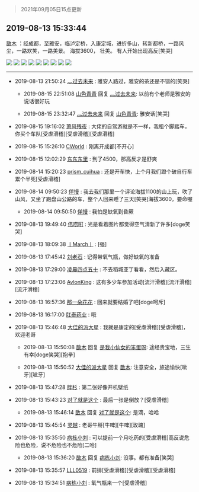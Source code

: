 > 2021年09月05日15点更新
<link rel="stylesheet" href="https://cdn.jsdelivr.net/gh/taotie6/sampleJSON@main/css/photo_show.css">


 ## 2019-08-13 15:33:44 

 [㪚木](https://www.coolapk.com/feed/13269200?shareKey=ZWQzNTQzOGZmNjBiNjEzMTc0ZGE~) ：经成都，至雅安，临泸定桥，入康定城，进折多山，转新都桥，一路风尘，一路欢笑，一路美景。
海拔3600，
壮美。
有人开始出现高反[笑哭] 

<div class="album">
<img class="img-item" src="http://image.coolapk.com/feed/2019/0813/15/1081091_ffd2a70d_1614_505@1920x1080.jpeg" />
<img class="img-item" src="http://image.coolapk.com/feed/2019/0813/15/1081091_d28610c0_1614_5052@1920x1080.jpeg" />
<img class="img-item" src="http://image.coolapk.com/feed/2019/0813/15/1081091_130051b5_1614_5054@1920x1080.jpeg" />
<img class="img-item" src="http://image.coolapk.com/feed/2019/0813/15/1081091_6ad19596_1614_5056@1920x1080.jpeg" />
<img class="img-item" src="http://image.coolapk.com/feed/2019/0813/15/1081091_aa3e41b2_1614_5058@1920x1080.jpeg" />
<img class="img-item" src="http://image.coolapk.com/feed/2019/0813/15/1081091_63696fa1_1614_5061@1920x1080.jpeg" />
<img class="img-item" src="http://image.coolapk.com/feed/2019/0813/15/1081091_cdd02420_1614_5063@1920x1080.jpeg" />
<img class="img-item" src="http://image.coolapk.com/feed/2019/0813/15/1081091_f5978c0e_1614_5065@480x264.gif" />
<img class="img-item" src="http://image.coolapk.com/feed/2019/0813/15/1081091_3f41e60f_1614_5067@480x270.gif" />
</div>

 ------- 

- 2019-08-13 21:50:24 [灬过去未来](uid=1778224) : 雅安人路过，雅安的茶还是不错的[笑哭] 

    - 2019-08-15 22:51:08 [山色青青](uid=644100) 回复 [灬过去未来](uid=1778224): 以前有个老师是雅安的 说话很好玩 

    - 2019-08-15 23:32:47 [灬过去未来](uid=1778224) 回复 [山色青青](uid=644100): 雅安话[笑哭] 

- 2019-08-15 19:16:02 [萧风残夜](uid=1913318) : 大佬的自驾游就是不一样，我租个脚踏车，你买个车队[受虐滑稽][受虐滑稽][受虐滑稽] 

- 2019-08-15 15:26:10 [CWorld](uid=1384771) : 刚离开成都[不开心] 

- 2019-08-15 12:02:29 [东东东里](uid=645055) : 到了4500，那高反才是舒爽 

- 2019-08-14 15:20:23 [prism_cuihua](uid=1243854) : 还是开车快，上个月我们蹬个破自行车累个半死[受虐滑稽] 

- 2019-08-14 09:50:23 [佯慢](uid=888105) : 我去我们那里一个评论海拔1100的山上玩，吹了山风，又坐了跑盘山公路的车，整个人回来睡了三天[笑哭]海拔3600，要命喔 

    - 2019-08-14 09:50:50 [佯慢](uid=888105) : 我怕是缺氧到昏厥 

- 2019-08-13 19:49:40 [伟唠咑](uid=488448) : 光是看着图片都觉得空气清新了许多[doge笑哭] 

- 2019-08-13 18:09:38 [丨March丨](uid=1139702) : [强] 

- 2019-08-13 17:45:42 [刘老石](uid=2738848) : 记得带氧气瓶，做好缺氧的准备 

- 2019-08-13 17:29:00 [凌晨四点五十](uid=1587178) : 不去稻城亚丁看看，然后入藏区。 

- 2019-08-13 17:23:06 [AvlonKing](uid=964891) : 这有多少车参加活动[流汗滑稽][流汗滑稽][流汗滑稽] 

- 2019-08-13 16:57:36 [那一朵花花](uid=1377888) : 回来就要结婚了吧[doge呵斥] 

- 2019-08-13 16:17:00 [肛泰药业](uid=2548247) : 哦 

- 2019-08-13 15:46:48 [大佳的派大星](uid=524921) : 我就是康定的[受虐滑稽][受虐滑稽]，欢迎老哥 

    - 2019-08-13 15:50:08 [㪚木](uid=1081091) 回复 [是我小仙女的笨蛋呀](uid=524921): 途经贵宝地，三生有幸[doge笑哭][抱拳] 

    - 2019-08-13 15:50:52 [大佳的派大星](uid=524921) 回复 [㪚木](uid=1081091): 注意安全，旅途愉快[呲牙][呲牙] 

- 2019-08-13 15:47:28 [胖杉](uid=679575) : 第二张好像开机壁纸 

- 2019-08-13 15:43:23 [对了就是这个](uid=1451911) : 最后一张是倒放？[受虐滑稽] 

    - 2019-08-13 15:46:14 [㪚木](uid=1081091) 回复 [对了就是这个](uid=1451911): 是滴，哈哈 

- 2019-08-13 15:45:54 [灵越](uid=1324630) : 老哥牛掰[牛啤][牛啤][玫瑰] 

- 2019-08-13 15:35:50 [病栋小刘](uid=1558516) : 可以提前一个月吃药的[受虐滑稽]高反说危险也危险，说不危险也不危险[二哈] 

    - 2019-08-13 15:36:20 [㪚木](uid=1081091) 回复 [病栋小刘](uid=1558516): 没事。都有准备[笑哭] 

- 2019-08-13 15:35:57 [LLL0519](uid=2478687) : 前排[受虐滑稽][受虐滑稽][受虐滑稽] 

- 2019-08-13 15:34:51 [病栋小刘](uid=1558516) : 氧气瓶来一个[受虐滑稽] 

